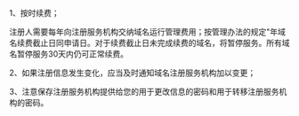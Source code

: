 1、按时续费；

注册人需要每年向注册服务机构交纳域名运行管理费用；按管理办法的规定"年域名续费截止日同申请日。对于续费截止日未完成续费的域名，将暂停服务。所有域名暂停服务30天内仍可正常续费。

2、如果注册信息发生变化，应当及时通知域名注册服务机构加以变更；

3、注意保存注册服务机构提供给您的用于更改信息的密码和用于转移注册服务机构的密码。